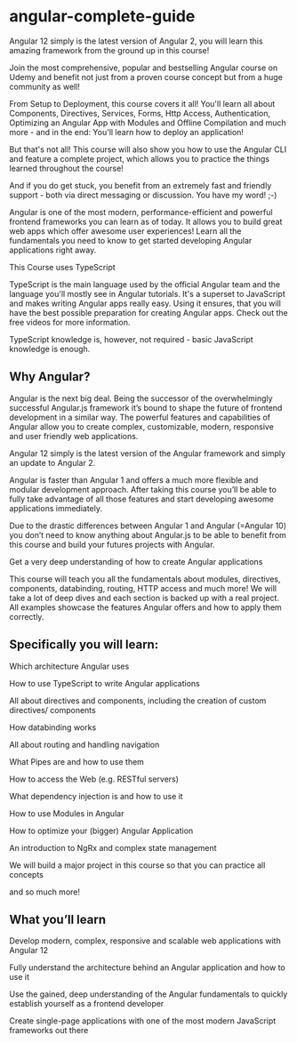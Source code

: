 # angular-complete-guide

Angular 12 simply is the latest version of Angular 2, you will learn this amazing framework from the ground up in this course!

Join the most comprehensive, popular and bestselling Angular course on Udemy and benefit not just from a proven course concept but from a huge community as well! 

From Setup to Deployment, this course covers it all! You'll learn all about Components, Directives, Services, Forms, Http Access, Authentication, Optimizing an Angular App with Modules and Offline Compilation and much more - and in the end: You'll learn how to deploy an application!

But that's not all! This course will also show you how to use the Angular CLI and feature a complete project, which allows you to practice the things learned throughout the course!

And if you do get stuck, you benefit from an extremely fast and friendly support - both via direct messaging or discussion. You have my word! ;-)

Angular is one of the most modern, performance-efficient and powerful frontend frameworks you can learn as of today. It allows you to build great web apps which offer awesome user experiences! Learn all the fundamentals you need to know to get started developing Angular applications right away.


This Course uses TypeScript

TypeScript is the main language used by the official Angular team and the language you'll mostly see in Angular tutorials. It's a superset to JavaScript and makes writing Angular apps really easy. Using it ensures, that you will have the best possible preparation for creating Angular apps. Check out the free videos for more information.

TypeScript knowledge is, however, not required - basic JavaScript knowledge is enough.

## Why Angular?

Angular is the next big deal. Being the successor of the overwhelmingly successful Angular.js framework it’s bound to shape the future of frontend development in a similar way. The powerful features and capabilities of Angular allow you to create complex, customizable, modern, responsive and user friendly web applications.

Angular 12 simply is the latest version of the Angular framework and simply an update to Angular 2.

Angular is faster than Angular 1 and offers a much more flexible and modular development approach. After taking this course you’ll be able to fully take advantage of all those features and start developing awesome applications immediately.

Due to the drastic differences between Angular 1 and Angular (=Angular 10) you don’t need to know anything about Angular.js to be able to benefit from this course and build your futures projects with Angular.

Get a very deep understanding of how to create Angular applications

This course will teach you all the fundamentals about modules, directives, components, databinding, routing, HTTP access and much more! We will take a lot of deep dives and each section is backed up with a real project. All examples showcase the features Angular offers and how to apply them correctly.

## Specifically you will learn:

Which architecture Angular uses

How to use TypeScript to write Angular applications

All about directives and components, including the creation of custom directives/ components

How databinding works

All about routing and handling navigation

What Pipes are and how to use them

How to access the Web (e.g. RESTful servers)

What dependency injection is and how to use it

How to use Modules in Angular

How to optimize your (bigger) Angular Application

An introduction to NgRx and complex state management

We will build a major project in this course so that you can practice all concepts

and so much more!

## What you’ll learn

Develop modern, complex, responsive and scalable web applications with Angular 12

Fully understand the architecture behind an Angular application and how to use it

Use the gained, deep understanding of the Angular fundamentals to quickly establish yourself as a frontend developer

Create single-page applications with one of the most modern JavaScript frameworks out there

